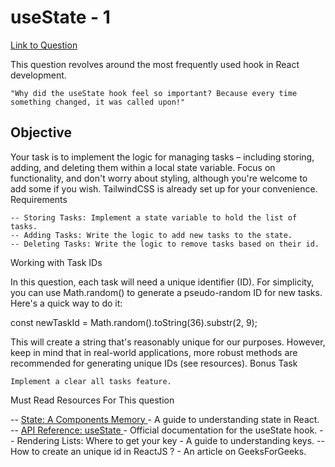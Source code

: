 # useState - 1

   [Link to Question](https://www.frontendhire.com/questions/use-state-1)

This question revolves around the most frequently used hook in React development.
    
    "Why did the useState hook feel so important? Because every time something changed, it was called upon!"   

## Objective

Your task is to implement the logic for managing tasks – including storing, adding, and deleting them within a local state variable. Focus on functionality, and don't worry about styling, although you're welcome to add some if you wish. TailwindCSS is already set up for your convenience.
Requirements

    -- Storing Tasks: Implement a state variable to hold the list of tasks.
    -- Adding Tasks: Write the logic to add new tasks to the state.
    -- Deleting Tasks: Write the logic to remove tasks based on their id.

Working with Task IDs

In this question, each task will need a unique identifier (ID). For simplicity, you can use Math.random() to generate a pseudo-random ID for new tasks. Here's a quick way to do it:

const newTaskId = Math.random().toString(36).substr(2, 9);

This will create a string that's reasonably unique for our purposes. However, keep in mind that in real-world applications, more robust methods are recommended for generating unique IDs (see resources).
Bonus Task

    Implement a clear all tasks feature.

Must Read Resources For This question

-- [ State: A Components Memory ](https://react.dev/learn/state-a-components-memory)- A guide to understanding state in React.
-- [ API Reference: useState ](https://react.dev/reference/react/useState)- Official documentation for the useState hook.
-- Rendering Lists: Where to get your key - A guide to understanding keys.
-- How to create an unique id in ReactJS ? - An article on GeeksForGeeks.
